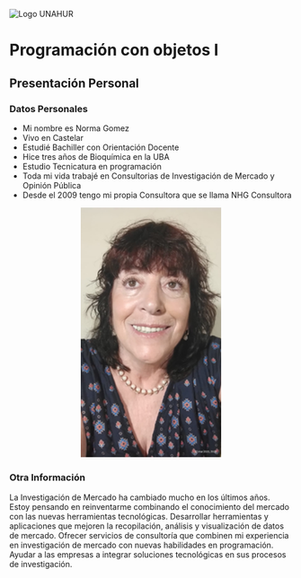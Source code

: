 ![Logo UNAHUR](./UNAHUR.png)

# Programación con objetos I
## Presentación Personal

### Datos Personales
- Mi nombre es Norma Gomez
- Vivo en Castelar
- Estudié Bachiller con Orientación Docente
- Hice tres años de Bioquímica en la UBA
- Estudio Tecnicatura en programación
- Toda mi vida trabajé en Consultorias de Investigación de Mercado y Opinión Pública
- Desde el 2009 tengo mi propia Consultora que se llama NHG Consultora
  
<p align="center">
  <img src="./Foto_Norma.png" width="250">
</p>



### Otra Información
La Investigación de Mercado ha cambiado mucho en los últimos años.
Estoy pensando en reinventarme combinando el conocimiento del mercado con las nuevas herramientas tecnológicas.
Desarrollar herramientas y aplicaciones que mejoren la recopilación, análisis y visualización de datos de mercado.
Ofrecer servicios de consultoría que combinen mi experiencia en investigación de mercado con nuevas habilidades en programación. 
Ayudar a las empresas a integrar soluciones tecnológicas en sus procesos de investigación.
